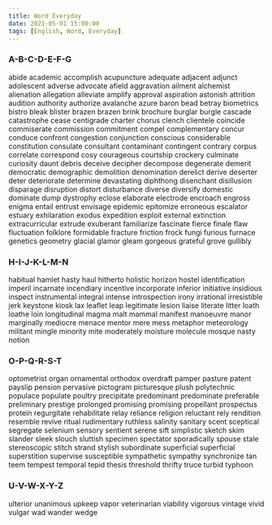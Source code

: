 ```yaml
---
title: Word Everyday
date: 2021-05-01 15:00:00
tags: [English, Word, Everyday]
---
```


### A-B-C-D-E-F-G 

abide academic accomplish acupuncture adequate adjacent adjunct adolescent adverse advocate afield aggravation ailment alchemist alienation allegation alleviate amplify approval aspiration astonish attrition audition authority authorize avalanche azure baron bead betray biometrics bistro bleak blister brazen brazen brink brochure burglar burgle cascade catastrophe cease centigrade charter chorus clench clientele coincide commiserate commission commitment compel complementary concur conduce confront congestion conjunction conscious considerable constitution consulate consultant contaminant contingent contrary corpus correlate correspond cosy courageous courtship crockery culminate curiosity daunt debris deceive decipher decompose degenerate demerit democratic demographic demolition denomination derelict derive deserter deter deteriorate determine devastating diphthong disenchant disillusion disparage disruption distort disturbance diverse diversify domestic dominate dump dystrophy eclose elaborate electrode encroach engross enigma entail entrust envisage epidemic epitomize erroneous escalator estuary exhilaration exodus expedition exploit external extinction extracurricular extrude exuberant familiarize fascinate fierce finale flaw fluctuation folklore formidable fracture friction frock fungi furious furnace genetics geometry glacial glamor gleam gorgeous grateful grove gullibly 

### H-I-J-K-L-M-N 

habitual hamlet hasty haul hitherto holistic horizon hostel identification imperil incarnate incendiary incentive incorporate inferior initiative insidious inspect instrumental integral intense introspection irony irrational irresistible jerk keystone kiosk lax leaflet leap legitimate lesion liaise literate litter loath loathe loin longitudinal magma malt mammal manifest manoeuvre manor marginally mediocre menace mentor mere mess metaphor meteorology militant mingle minority mite moderately moisture molecule mosque nasty notion 

### O-P-Q-R-S-T 

optometrist organ ornamental orthodox overdraft pamper pasture patent payslip pension pervasive pictogram picturesque plush polytechnic populace populate poultry precipitate predominant predominate preferable preliminary prestige prolonged promising promising propellant prospectus protein regurgitate rehabilitate relay reliance religion reluctant rely rendition resemble revive ritual rudimentary ruthless salinity sanitary scent sceptical segregate selenium sensory sentient serene sift simplistic sketch skim slander sleek slouch sluttish specimen spectator sporadically spouse stale stereoscopic stitch strand stylish subordinate superficial superficial superstition supervise susceptible sympathetic sympathy synchronize tan teem tempest temporal tepid thesis threshold thrifty truce turbid typhoon 

### U-V-W-X-Y-Z 

ulterior unanimous upkeep vapor veterinarian viability vigorous vintage vivid vulgar wad wander wedge